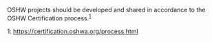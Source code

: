 
OSHW projects should be developed and shared in accordance to the OSHW Certification process.<sup>[1](#oshwcert)</sup>

<a name="oshwcert">1</a>: https://certification.oshwa.org/process.html
